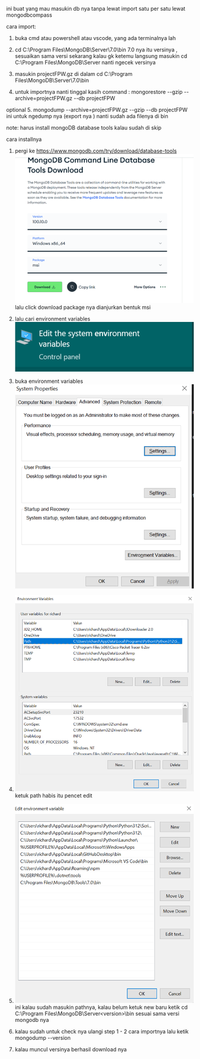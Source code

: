 ini buat yang mau masukin db nya tanpa lewat import satu per satu 
lewat mongodbcompass

cara import:

1. buka cmd atau powershell atau vscode, yang ada terminalnya lah

2. cd C:\Program Files\MongoDB\Server\7.0\bin
7.0 nya itu versinya , sesuaikan sama versi sekarang
kalau gk ketemu langsung masukin cd C:\Program Files\MongoDB\Server
nanti ngecek versinya 

3. masukin projectFPW.gz di dalam cd C:\Program Files\MongoDB\Server\7.0\bin

4. untuk importnya nanti tinggal kasih command : 
mongorestore --gzip --archive=projectFPW.gz --db projectFPW

optional
5. mongodump --archive=projectFPW.gz --gzip --db projectFPW ini untuk ngedump nya (export nya )
nanti sudah ada filenya di bin 

note:
harus install mongoDB database tools
kalau sudah di skip

cara installnya

1. pergi ke https://www.mongodb.com/try/download/database-tools
![alt text](image.png)
 lalu click download package nya dianjurkan bentuk msi

2. lalu cari environment variables ![alt text](image-1.png)

3. buka environment variables
![alt text](image-2.png)

4. ![alt text](image-3.png)
ketuk path habis itu pencet edit 

5. ![alt text](image-4.png)
 ini kalau sudah masukin pathnya, kalau belum ketuk new baru ketik 
 cd C:\Program Files\MongoDB\Server\<version>\bin
 <version> sesuai sama versi mongodb nya 

6. kalau sudah untuk check nya ulangi step 1 - 2 cara importnya
lalu ketik mongodump --version

7. kalau muncul versinya berhasil download nya 
